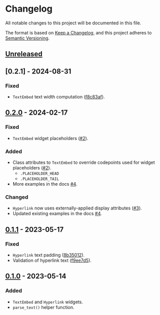 # Changelog
All notable changes to this project will be documented in this file.

The format is based on [Keep a Changelog](https://keepachangelog.com/en/1.0.0/),
and this project adheres to [Semantic Versioning](https://semver.org/spec/v2.0.0.html).

## [Unreleased]


## [0.2.1] - 2024-08-31
### Fixed
- `TextEmbed` text width computation ([f8c83af]).

[f8c83af]: https://github.com/AnonymouX47/urwidgets/commit/f8c83af25ad95a439448bc5acec0111a2b10efdb


## [0.2.0] - 2024-02-17
### Fixed
- `TextEmbed` widget placeholders ([#2]).

### Added
- Class attributes to `TextEmbed` to override codepoints used for widget placeholders ([#2]).
  - `.PLACEHOLDER_HEAD`
  - `.PLACEHOLDER_TAIL`
- More examples in the docs [#4].

### Changed
- `Hyperlink` now uses externally-applied display attributes ([#3]).
- Updated existing examples in the docs [#4].

[#2]: https://github.com/AnonymouX47/urwidgets/pull/2
[#3]: https://github.com/AnonymouX47/urwidgets/pull/3
[#4]: https://github.com/AnonymouX47/urwidgets/pull/4


## [0.1.1] - 2023-05-17
### Fixed
- `Hyperlink` text padding ([8b35012]).
- Validation of hyperlink text ([f9ee7d5]).

[8b35012]: https://github.com/AnonymouX47/urwidgets/commit/8b35012e45a0701c248633b94bc0767553c6073a
[f9ee7d5]: https://github.com/AnonymouX47/urwidgets/commit/f9ee7d57b5587789a630421aac3aaff005126b58


## [0.1.0] - 2023-05-14
### Added
- `TextEmbed` and `Hyperlink` widgets.
- `parse_text()` helper function.


[Unreleased]: https://github.com/AnonymouX47/urwidgets/compare/v0.2.0...HEAD
[0.2.0]: https://github.com/AnonymouX47/urwidgets/compare/v0.1.0...v0.2.0
[0.1.1]: https://github.com/AnonymouX47/urwidgets/compare/v0.1.0...v0.1.1
[0.1.0]: https://github.com/AnonymouX47/urwidgets/releases/tag/v0.1.0
